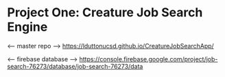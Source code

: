 # Project One: Creature Job Search Engine

<-- master repo -->
https://lduttonucsd.github.io/CreatureJobSearchApp/




<-- firebase database -->
https://console.firebase.google.com/project/job-search-76273/database/job-search-76273/data
